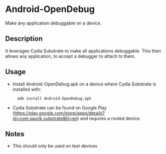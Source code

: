 Android-OpenDebug
=================
Make any application debuggable on a device.

Description
-------
It leverages Cydia Substrate to make all applications debuggable. This then allows any application, to accept a debugger to attach to them. 

Usage
-------
* Install Android-OpenDebug.apk on a device where Cydia Substrate is installed with:

        adb install Android-OpenDebug.apk

* Cydia Substrate can be found on Google Play 
(https://play.google.com/store/apps/details?id=com.saurik.substrate&hl=en) 
and requires a rooted device.

Notes
-------
* This should only be used on test devices
